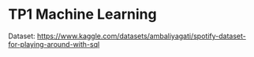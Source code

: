 # TP1 Machine Learning

Dataset: https://www.kaggle.com/datasets/ambaliyagati/spotify-dataset-for-playing-around-with-sql
